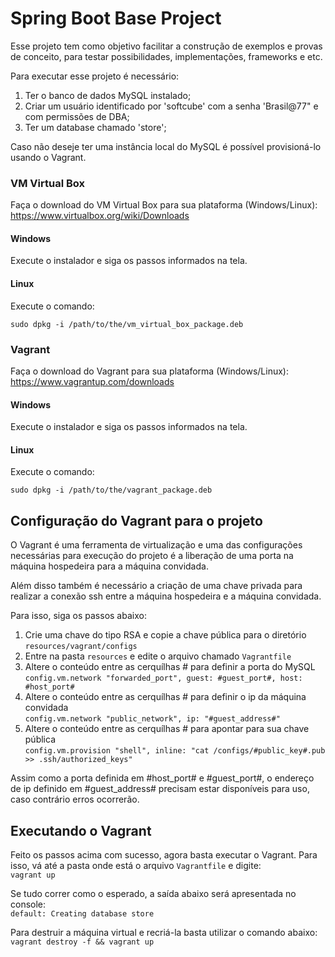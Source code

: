 # Spring Boot Base Project

Esse projeto tem como objetivo facilitar a construção de exemplos e provas de conceito, para testar possibilidades, implementações, frameworks e etc.

Para executar esse projeto é necessário:

1. Ter o banco de dados MySQL instalado;
2. Criar um usuário identificado por 'softcube' com a senha 'Brasil@77" e com permissões de DBA;
3. Ter um database chamado 'store';

Caso não deseje ter uma instância local do MySQL é possível provisioná-lo usando o Vagrant.

### VM Virtual Box

Faça o download do VM Virtual Box para sua plataforma (Windows/Linux): https://www.virtualbox.org/wiki/Downloads

#### Windows
Execute o instalador e siga os passos informados na tela.

#### Linux 
Execute o comando:

`sudo dpkg -i /path/to/the/vm_virtual_box_package.deb`

### Vagrant
Faça o download do Vagrant para sua plataforma (Windows/Linux): https://www.vagrantup.com/downloads

#### Windows

Execute o instalador e siga os passos informados na tela.

#### Linux

Execute o comando:

`sudo dpkg -i /path/to/the/vagrant_package.deb`

## Configuração do Vagrant para o projeto
O Vagrant é uma ferramenta de virtualização e uma das configurações necessárias para execução do projeto é a liberação de uma porta
na máquina hospedeira para a máquina convidada.

Além disso também é necessário a criação de uma chave privada para realizar a conexão ssh entre a máquina hospedeira e a máquina convidada.

Para isso, siga os passos abaixo: 
1. Crie uma chave do tipo RSA e copie a chave pública para o diretório `resources/vagrant/configs`
2. Entre na pasta `resources` e edite o arquivo chamado `Vagrantfile`
3. Altere o conteúdo entre as cerquílhas # para definir a porta do MySQL    
`config.vm.network "forwarded_port", guest: #guest_port#, host: #host_port#`
4. Altere o conteúdo entre as cerquílhas # para definir o ip da máquina convidada   
`config.vm.network "public_network", ip: "#guest_address#"`
5. Altere o conteúdo entre as cerquílhas # para apontar para sua chave pública  
`config.vm.provision "shell", inline: "cat /configs/#public_key#.pub >> .ssh/authorized_keys"`

Assim como a porta definida em #host_port# e #guest_port#, o endereço de ip definido em #guest_address# precisam estar disponíveis para uso, caso contrário erros ocorrerão.

## Executando o Vagrant
Feito os passos acima com sucesso, agora basta executar o Vagrant. Para isso, vá até a pasta onde está o arquivo `Vagrantfile` e digite:    
`vagrant up`

Se tudo correr como o esperado, a saída abaixo será apresentada no console:     
`default: Creating database store`

Para destruir a máquina virtual e recriá-la basta utilizar o comando abaixo:    
`vagrant destroy -f && vagrant up`